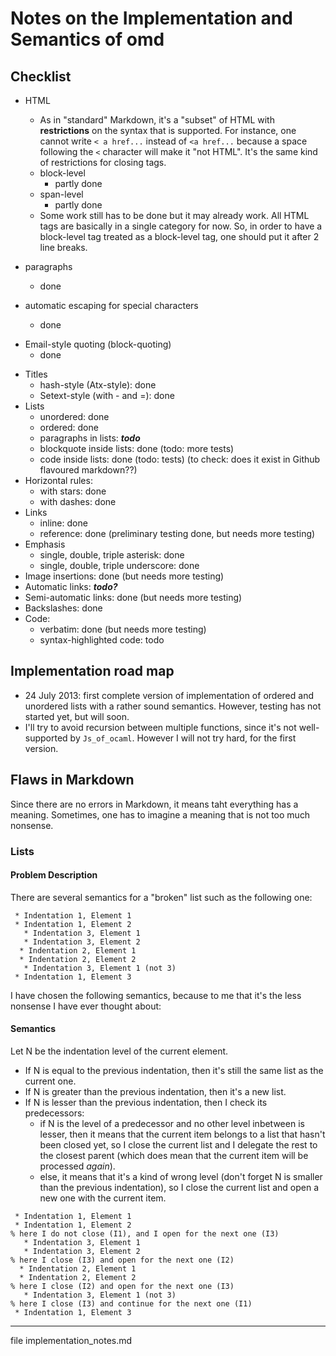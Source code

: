 # Notes on the Implementation and Semantics of omd

## Checklist
 * HTML
   * As in "standard" Markdown, it's a "subset" of HTML with **restrictions** on the syntax that is supported. For instance, one cannot write `< a href...` instead of `<a href...` because a space following the `<` character will make it "not HTML". It's the same kind of restrictions for closing tags.
   * block-level
     * partly done
   * span-level
     * partly done
   * Some work still has to be done but it may already work. All HTML tags are basically in a single category for now. So, in order to have a block-level tag treated as a block-level tag, one should put it after 2 line breaks.

 * paragraphs
   * done
 * automatic escaping for special characters
   * done
 - Email-style quoting  (block-quoting)
   * done
 * Titles
   * hash-style (Atx-style): done
   - Setext-style (with - and =): done
 * Lists
   * unordered: done
   * ordered: done
   * paragraphs in lists: ***todo***
   * blockquote inside lists: done (todo: more tests)
   * code inside lists: done (todo: tests) (to check: does it exist in Github flavoured markdown??)
 * Horizontal rules:
   * with stars: done
   * with dashes: done
 * Links
   * inline: done
   * reference: done (preliminary testing done, but needs more testing)
 * Emphasis
   * single, double, triple asterisk: done
   * single, double, triple underscore: done
 * Image insertions: done (but needs more testing)
 * Automatic links: ***todo?***
 * Semi-automatic links: done (but needs more testing)
 * Backslashes: done
 * Code:
   * verbatim: done (but needs more testing)
   * syntax-highlighted code: todo

## Implementation road map

  * 24 July 2013: first complete version of implementation of ordered and unordered lists with a rather sound semantics. However, testing has not started yet, but will soon.
  * I'll try to avoid recursion between multiple functions, since it's not well-supported by `Js_of_ocaml`. However I will not try hard, for the first version.

## Flaws in Markdown

Since there are no errors in  Markdown, it means taht everything has a
meaning.  Sometimes, one has to imagine a meaning that is not too much
nonsense.


### Lists

#### Problem Description
There are several semantics for a "broken" list such as the following one:
```
 * Indentation 1, Element 1
 * Indentation 1, Element 2
   * Indentation 3, Element 1
   * Indentation 3, Element 2
  * Indentation 2, Element 1
  * Indentation 2, Element 2
   * Indentation 3, Element 1 (not 3)
 * Indentation 1, Element 3
```

I have chosen the following semantics, because to me that it's the less nonsense I have ever thought about:

#### Semantics
Let N be the indentation level of the current element.
- If N is equal to the previous indentation, then it's still the same list as the current one.
- If N is greater than the previous indentation, then it's a new list.
- If N is lesser than the previous indentation, then I check its predecessors: 
  * if N is the level of a predecessor and no other level inbetween is lesser, then it means that the current item belongs to a list that hasn't been closed yet, so I close the current list and I delegate the rest to the closest parent (which does mean that the current item will be processed _again_).
  * else, it means that it's a kind of wrong level (don't forget N is smaller than the previous indentation), so I close the current list and open a new one with the current item.


```
 * Indentation 1, Element 1
 * Indentation 1, Element 2
% here I do not close (I1), and I open for the next one (I3)
   * Indentation 3, Element 1
   * Indentation 3, Element 2
% here I close (I3) and open for the next one (I2)
  * Indentation 2, Element 1
  * Indentation 2, Element 2
% here I close (I2) and open for the next one (I3)
   * Indentation 3, Element 1 (not 3)
% here I close (I3) and continue for the next one (I1)
 * Indentation 1, Element 3
```


-----
file implementation_notes.md